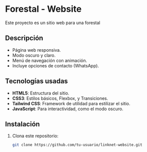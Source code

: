 # Forestal - Website

Este proyecto es un sitio web para una forestal

## Descripción

- Página web responsiva.
- Modo oscuro y claro.
- Menú de navegación con animación.
- Incluye opciones de contacto (WhatsApp).

## Tecnologías usadas

- **HTML5**: Estructura del sitio.
- **CSS3**: Estilos básicos, Flexbox, y Transiciones.
- **Tailwind CSS**: Framework de utilidad para estilizar el sitio.
- **JavaScript**: Para interactividad, como el modo oscuro.

## Instalación

1. Clona este repositorio:
   ```bash
   git clone https://github.com/tu-usuario/linknet-website.git

